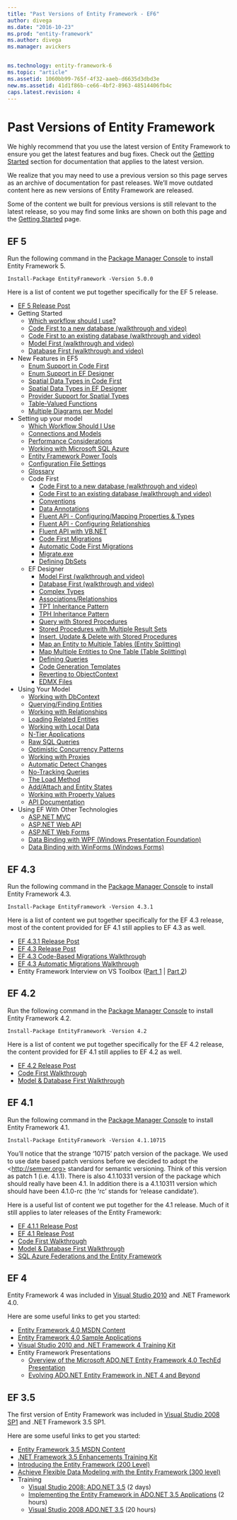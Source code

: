 ```yaml
---
title: "Past Versions of Entity Framework - EF6"
author: divega
ms.date: "2016-10-23"
ms.prod: "entity-framework"
ms.author: divega
ms.manager: avickers


ms.technology: entity-framework-6
ms.topic: "article"
ms.assetid: 1060bb99-765f-4f32-aaeb-d6635d3dbd3e
new.ms.assetid: 41d1f86b-ce66-4bf2-8963-48514406fb4c
caps.latest.revision: 4
---
```

# Past Versions of Entity Framework
We highly recommend that you use the latest version of Entity Framework to ensure you get the latest features and bug fixes. Check out the [Getting Started](~/ef6/entity-framework-ef-documentation.md) section for documentation that applies to the latest version.

We realize that you may need to use a previous version so this page serves as an archive of documentation for past releases. We’ll move outdated content here as new versions of Entity Framework are released.

Some of the content we built for previous versions is still relevant to the latest release, so you may find some links are shown on both this page and the [Getting Started](~/ef6/entity-framework-ef-documentation.md) page.

## EF 5

Run the following command in the [Package Manager Console](http://docs.nuget.org/docs/start-here/using-the-package-manager-console) to install Entity Framework 5.

```
Install-Package EntityFramework -Version 5.0.0
```

Here is a list of content we put together specifically for the EF 5 release.

-   [EF 5 Release Post](http://blogs.msdn.com/b/adonet/archive/2012/08/15/ef5-released.aspx)
-   Getting Started
    -   [Which workflow should I use?](~/ef6/entity-framework-development-workflows-video.md)
    -   [Code First to a new database (walkthrough and video)](~/ef6/entity-framework-code-first-to-a-new-database.md)
    -   [Code First to an existing database (walkthrough and video)](~/ef6/entity-framework-code-first-to-an-existing-database.md)
    -   [Model First (walkthrough and video)](~/ef6/entity-framework-model-first.md)
    -   [Database First (walkthrough and video)](~/ef6/entity-framework-database-first.md)
-   New Features in EF5
    -   [Enum Support in Code First](~/ef6/entity-framework-enum-support-code-first-ef5-onwards.md)
    -   [Enum Support in EF Designer](~/ef6/entity-framework-enum-support-ef-designer-ef5-onwards.md)
    -   [Spatial Data Types in Code First](~/ef6/entity-framework-spatial-code-first-ef5-onwards.md)
    -   [Spatial Data Types in EF Designer](~/ef6/entity-framework-spatial-ef-designer-ef5-onwards.md)
    -   [Provider Support for Spatial Types](~/ef6/entity-framework-provider-support-for-spatial-types.md)
    -   [Table-Valued Functions](~/ef6/entity-framework-table-valued-functions-tvfs-ef5-onwards.md)
    -   [Multiple Diagrams per Model](~/ef6/entity-framework-multiple-diagrams-per-model-ef5-onwards.md)
-   Setting up your model
    -   [Which Workflow Should I Use](~/ef6/entity-framework-development-workflows-video.md)
    -   [Connections and Models](~/ef6/entity-framework-connections-and-models.md)
    -   [Performance Considerations](~/ef6/performance-considerations-for-ef-4-5-and-6.md)
    -   [Working with Microsoft SQL Azure](~/ef6/entity-framework-windows-sql-azure.md)
    -   [Entity Framework Power Tools](~/ef6/entity-framework-power-tools.md)
    -   [Configuration File Settings](~/ef6/entity-framework-config-file-settings.md)
    -   [Glossary](~/ef6/entity-framework-glossary.md)
    -   Code First
        -   [Code First to a new database (walkthrough and video)](~/ef6/entity-framework-code-first-to-a-new-database.md)
        -   [Code First to an existing database (walkthrough and video)](~/ef6/entity-framework-code-first-to-an-existing-database.md)
        -   [Conventions](~/ef6/entity-framework-code-first-conventions.md)
        -   [Data Annotations](~/ef6/entity-framework-code-first-data-annotations.md)
        -   [Fluent API - Configuring/Mapping Properties & Types](~/ef6/entity-framework-fluent-api-configuring-and-mapping-properties-and-types.md)
        -   [Fluent API - Configuring Relationships](~/ef6/entity-framework-fluent-api-relationships.md)
        -   [Fluent API with VB.NET](~/ef6/entity-framework-fluent-api-with-vb-net.md)
        -   [Code First Migrations](~/ef6/entity-framework-code-first-migrations.md)
        -   [Automatic Code First Migrations](~/ef6/entity-framework-automatic-code-first-migrations.md)
        -   [Migrate.exe](~/ef6/entity-framework-migrate-exe.md)
        -   [Defining DbSets](~/ef6/entity-framework-defining-dbsets.md)
    -   EF Designer
        -   [Model First (walkthrough and video)](~/ef6/entity-framework-model-first.md)
        -   [Database First (walkthrough and video)](~/ef6/entity-framework-database-first.md)
        -   [Complex Types](~/ef6/entity-framework-complex-types-ef-designer.md)
        -   [Associations/Relationships](~/ef6/entity-framework-relationships-ef-designer.md)
        -   [TPT Inheritance Pattern](~/ef6/entity-framework-designer-tpt-inheritance.md)
        -   [TPH Inheritance Pattern](~/ef6/entity-framework-designer-tph-inheritance.md)
        -   [Query with Stored Procedures](~/ef6/entity-framework-designer-query-sprocs.md)
        -   [Stored Procedures with Multiple Result Sets](~/ef6/entity-framework-sprocs-with-multiple-result-sets.md)
        -   [Insert, Update & Delete with Stored Procedures](~/ef6/entity-framework-designer-cud-sprocs.md)
        -   [Map an Entity to Multiple Tables (Entity Splitting)](~/ef6/entity-framework-designer-entity-splitting.md)
        -   [Map Multiple Entities to One Table (Table Splitting)](~/ef6/entity-framework-designer-table-splitting.md)
        -   [Defining Queries](~/ef6/entity-framework-defining-query-ef-designer.md)
        -   [Code Generation Templates](~/ef6/entity-framework-designer-code-generation-templates.md)
        -   [Reverting to ObjectContext](~/ef6/advanced/codegen/legacy-objectcontext.md)
        -   [EDMX Files](~/ef6/entity-framework-edmx.md)
-   Using Your Model
    -   [Working with DbContext](~/ef6/entity-framework-working-with-dbcontext.md)
    -   [Querying/Finding Entities](~/ef6/entity-framework-querying-and-finding-entities.md)
    -   [Working with Relationships](~/ef6/entity-framework-relationships-and-navigation-properties.md)
    -   [Loading Related Entities](~/ef6/entity-framework-loading-related-entities.md)
    -   [Working with Local Data](~/ef6/entity-framework-local-data.md)
    -   [N-Tier Applications](~/ef6/entity-framework-n-tier.md)
    -   [Raw SQL Queries](~/ef6/entity-framework-raw-sql-queries.md)
    -   [Optimistic Concurrency Patterns](~/ef6/entity-framework-optimistic-concurrency-patterns.md)
    -   [Working with Proxies](~/ef6/entity-framework-working-with-proxies.md)
    -   [Automatic Detect Changes](~/ef6/entity-framework-automatic-detect-changes.md)
    -   [No-Tracking Queries](~/ef6/entity-framework-no-tracking-queries.md)
    -   [The Load Method](~/ef6/entity-framework-the-load-method.md)
    -   [Add/Attach and Entity States](~/ef6/entity-framework-add-and-attach-and-entity-states.md)
    -   [Working with Property Values](~/ef6/entity-framework-working-with-property-values.md)
    -   [API Documentation](https://msdn.microsoft.com/library/hh289362)
-   Using EF With Other Technologies
    -   [ASP.NET MVC](http://www.asp.net/mvc/tutorials/getting-started-with-ef-using-mvc/creating-an-entity-framework-data-model-for-an-asp-net-mvc-application)
    -   [ASP.NET Web API](http://blogs.msdn.com/b/jasonz/archive/2012/07/23/my-favorite-features-entity-framework-code-first-and-asp-net-web-api.aspx)
    -   [ASP.NET Web Forms](http://www.asp.net/web-forms/tutorials/aspnet-45/getting-started-with-aspnet-45-web-forms/create_the_data_access_layer)
    -   [Data Binding with WPF (Windows Presentation Foundation)](~/ef6/data-binding-with-wpf-and-the-entity-framework.md)
    -   [Data Binding with WinForms (Windows Forms)](~/ef6/entity-framework-databinding-with-winforms.md)

## EF 4.3

Run the following command in the [Package Manager Console](http://docs.nuget.org/docs/start-here/using-the-package-manager-console) to install Entity Framework 4.3.

```
Install-Package EntityFramework -Version 4.3.1
```

Here is a list of content we put together specifically for the EF 4.3 release, most of the content provided for EF 4.1 still applies to EF 4.3 as well.

-   [EF 4.3.1 Release Post](http://blogs.msdn.com/b/adonet/archive/2012/02/29/ef4-3-1-and-ef5-beta-1-available-on-nuget.aspx)
-   [EF 4.3 Release Post](http://blogs.msdn.com/b/adonet/archive/2012/02/09/ef-4-3-released.aspx)
-   [EF 4.3 Code-Based Migrations Walkthrough](http://blogs.msdn.com/b/adonet/archive/2012/02/09/ef-4-3-code-based-migrations-walkthrough.aspx)
-   [EF 4.3 Automatic Migrations Walkthrough](http://blogs.msdn.com/b/adonet/archive/2012/02/09/ef-4-3-automatic-migrations-walkthrough.aspx)
-   Entity Framework Interview on VS Toolbox ([Part 1](http://channel9.msdn.com/shows/visual-studio-toolbox/visual-studio-toolbox-entity-framework-part-1) | [Part 2](http://channel9.msdn.com/shows/visual-studio-toolbox/visual-studio-toolbox-entity-framework-part-2))

## EF 4.2

Run the following command in the [Package Manager Console](http://docs.nuget.org/docs/start-here/using-the-package-manager-console) to install Entity Framework 4.2.

```
Install-Package EntityFramework -Version 4.2
```

Here is a list of content we put together specifically for the EF 4.2 release, the content provided for EF 4.1 still applies to EF 4.2 as well.

-   [EF 4.2 Release Post](http://blogs.msdn.com/b/adonet/archive/2011/11/01/ef-4-2-released.aspx)
-   [Code First Walkthrough](http://blogs.msdn.com/b/adonet/archive/2011/09/28/ef-4-2-code-first-walkthrough.aspx)
-   [Model & Database First Walkthrough](http://blogs.msdn.com/b/adonet/archive/2011/09/28/ef-4-2-model-amp-database-first-walkthrough.aspx)

## EF 4.1

Run the following command in the [Package Manager Console](http://docs.nuget.org/docs/start-here/using-the-package-manager-console) to install Entity Framework 4.1.

```
Install-Package EntityFramework -Version 4.1.10715
```

You’ll notice that the strange ‘10715’ patch version of the package. We used to use date based patch versions before we decided to adopt the \<http://semver.org> standard for semantic versioning. Think of this version as patch 1 (i.e. 4.1.1). There is also 4.1.10331 version of the package which should really have been 4.1. In addition there is a 4.1.10311 version which should have been 4.1.0-rc (the ‘rc’ stands for ‘release candidate’).

Here is a useful list of content we put together for the 4.1 release. Much of it still applies to later releases of the Entity Framework:

-   [EF 4.1.1 Release Post](http://blogs.msdn.com/b/adonet/archive/2011/07/25/ef-4-1-update-1-released.aspx)
-   [EF 4.1 Release Post](http://blogs.msdn.com/b/adonet/archive/2011/04/11/ef-4-1-released.aspx)
-   [Code First Walkthrough](http://blogs.msdn.com/b/adonet/archive/2011/03/15/ef-4-1-code-first-walkthrough.aspx)
-   [Model & Database First Walkthrough](http://blogs.msdn.com/b/adonet/archive/2011/03/15/ef-4-1-model-amp-database-first-walkthrough.aspx)
-   [SQL Azure Federations and the Entity Framework](http://blogs.msdn.com/b/adonet/archive/2012/01/10/sql-azure-federations-and-the-entity-framework.aspx)

## EF 4

Entity Framework 4 was included in [Visual Studio 2010](https://www.microsoft.com/visualstudio/en-us/products/2010-editions) and .NET Framework 4.0.

Here are some useful links to get you started:

-   [Entity Framework 4.0 MSDN Content](https://msdn.microsoft.com/library/bb399572(v=vs.100).aspx)
-   [Entity Framework 4.0 Sample Applications](https://msdn.microsoft.com/library/bb738547.aspx)
-   [Visual Studio 2010 and .NET Framework 4 Training Kit](https://www.microsoft.com/downloads/details.aspx?DisplayLang=en&FamilyID=752cb725-969b-4732-a383-ed5740f02e93)
-   Entity Framework Presentations
    -   [Overview of the Microsoft ADO.NET Entity Framework 4.0 TechEd Presentation](http://www.msteched.com/2010/NorthAmerica/DEV205)
    -   [Evolving ADO.NET Entity Framework in .NET 4 and Beyond](http://microsoftpdc.com/Sessions/FT10)

## EF 3.5

The first version of Entity Framework was included in [Visual Studio 2008 SP1](https://www.microsoft.com/visualstudio/en-us/products/2008-editions) and .NET Framework 3.5 SP1.

Here are some useful links to get you started:

-   [Entity Framework 3.5 MSDN Content](https://msdn.microsoft.com/library/bb399572(v=vs.90).aspx)
-   [.NET Framework 3.5 Enhancements Training Kit](https://www.microsoft.com/download/en/details.aspx?displaylang=en&id=13772)
-   [Introducing the Entity Framework (200 Level)](https://msdn.microsoft.com/data/bb399567)
-   [Achieve Flexible Data Modeling with the Entity Framework (300 level)](https://msdn.microsoft.com/magazine/cc700331.aspx)
-   Training
    -   [Visual Studio 2008: ADO.NET 3.5](https://www.microsoft.com/learning/en/us/course.aspx?ID=6464A&locale=en-us) (2 days)
    -   [Implementing the Entity Framework in ADO.NET 3.5 Applications](https://www.microsoftelearning.com/eLearning/courseDetail.aspx?courseId=92817&tab=overview) (2 hours)
    -   [Visual Studio 2008 ADO.NET 3.5](https://www.microsoftelearning.com/eLearning/offerDetail.aspx?offerPriceId=220335) (20 hours)
